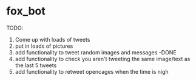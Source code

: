 # fox_bot

TODO:
1. Come up with loads of tweets
2. put in loads of pictures
3. add functionality to tweet random images and messages -DONE
4. add functionality to check you aren't tweeting the same image/text as the last 5 tweets
4. add functionality to retweet opencages when the time is nigh 
